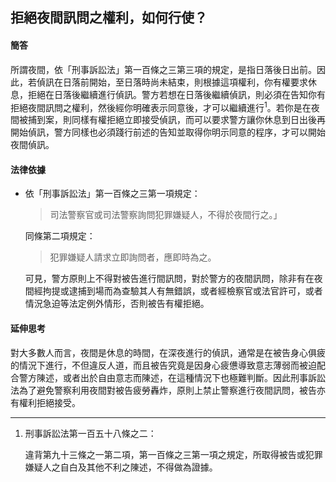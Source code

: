 ## 拒絕夜間訊問之權利，如何行使？

#### 簡答

所謂夜間，依「刑事訴訟法」第一百條之三第三項的規定，是指日落後日出前。因此，若偵訊在日落前開始，至日落時尚未結束，則根據這項權利，你有權要求休息，拒絕在日落後繼續進行偵訊。警方若想在日落後繼續偵訊，則必須在告知你有拒絕夜間訊問之權利，然後經你明確表示同意後，才可以繼續進行<sup>1</sup>。若你是在夜間被捕到案，則同樣有權拒絕立即接受偵訊，而可以要求警方讓你休息到日出後再開始偵訊，警方同樣也必須踐行前述的告知並取得你明示同意的程序，才可以開始夜間偵訊。

#### 法律依據

* 依「刑事訴訟法」第一百條之三第一項規定：

   > 司法警察官或司法警察詢問犯罪嫌疑人，不得於夜間行之。」

   同條第二項規定：

   > 犯罪嫌疑人請求立即詢問者，應即時為之。

   可見，警方原則上不得對被告進行間訊問，對於警方的夜間訊問，除非有在夜間經拘提或逮捕到場而為查驗其人有無錯誤，或者經檢察官或法官許可，或者情況急迫等法定例外情形，否則被告有權拒絕。

#### 延伸思考

對大多數人而言，夜間是休息的時間，在深夜進行的偵訊，通常是在被告身心俱疲的情況下進行，不但違反人道，而且被告究竟是因身心疲憊導致意志薄弱而被迫配合警方陳述，或者出於自由意志而陳述，在這種情況下也極難判斷。因此刑事訴訟法為了避免警察利用夜間對被告疲勞轟炸，原則上禁止警察進行夜間訊問，被告亦有權利拒絕接受。

---

1. 刑事訴訟法第一百五十八條之二：

   違背第九十三條之一第二項，第一百條之三第一項之規定，所取得被告或犯罪嫌疑人之自白及其他不利之陳述，不得做為證據。
